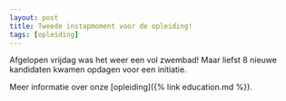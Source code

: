 ```yaml
---
layout: post
title: Tweede instapmoment voor de opleiding!
tags: [opleiding]
---
```


Afgelopen vrijdag was het weer een vol zwembad! Maar liefst 8 nieuwe kandidaten kwamen opdagen voor een initiatie.

Meer informatie over onze [opleiding]({% link education.md %}). 
